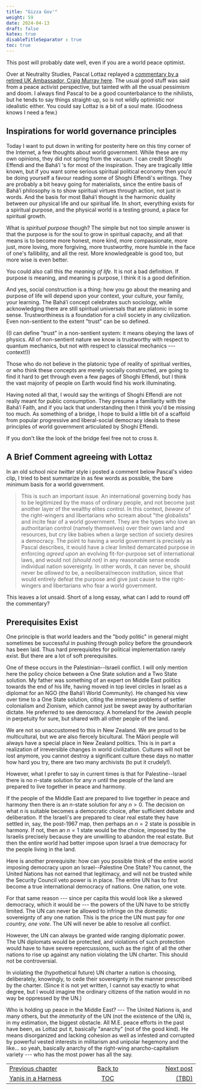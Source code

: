 ```yaml
---
title: "Gizza Gov'"
weight: 59
date: 2024-04-13
draft: false
katex: true
disableTitleSeparator : true
toc: true
---
```


This post will probably date well, even if you are a world peace optimist.

Over at Neutrality Studies, Pascal Lottaz replayed a 
[commentary by a retired UK Ambassador, Craig Murray here](https://www.youtube.com/watch?v=2juV794znnI). 
The usual good stuff was said from a 
peace activist perspective, but tainted with all the usual pessimism and doom.
I always find Pascal to be a good counterbalance to the nihilists, but he tends 
to say things straight-up, so is not wildly optimistic nor idealistic either.
You could say Lottaz is a bit of a soul mate. (Goodness knows I need a few.)

## Inspirations for world governance principles

Today I want to put down in writing for posterity here on this tiny corner of 
the Internet, a few thoughts about world government. While these are my own 
opinions, they did not spring from the vacuum. I can credit Shoghi Effendi and 
the Baháʼí 's for most of the inspiration. They are tragically little known, but 
if you want some serious spiritual political economy then you'd be doing 
yourself a favour reading some of Shoghi Effendi's writings. They are probably 
a bit heavy going for materialists, since the entire basis of Baháʼí philosophy 
is to show spiritual virtues through action, not just in words. And the basis 
for most Baháʼí thought is the harmonic duality between our physical life 
and our spiritual life. In short, everything exists for a spiritual purpose, 
and the physical world is a testing ground, a place for spiritual growth.

What is *spiritual purpose* though? The simple but not too simple answer is 
that the purpose is for the soul to grow in spiritual capacity, and all that 
means is to become more honest, more kind, more compassionate, more just, 
more loving, more forgiving, more trustworthy, more humble in the face of 
one's fallibility, and all the rest. More knowledgeable is good too, but more 
wise is even better.

You could also call this *the meaning of life*. It is not a bad definition.
If purpose is meaning, and meaning is purpose, I think it is a good definition.

And yes, social construction is a thing: how you go about the meaning and 
purpose of life will depend upon your context, your culture, your family, 
your learning. The Baháʼí concept celebrates such sociology, while 
acknowledging there are still spiritual universals that are platonic in 
some sense. Trustworthiness is a foundation for a civil society in any 
civilization. Even non-sentient to the extent "trust" can be so defined.

((I can define "trust" in a non-sentient system: it means obeying the laws 
of physics. All of non-sentient nature we know is trustworthy with respect 
to quantum mechanics, but not with respect to classical mechanics --- context!))

Those who do not believe in the platonic type of reality of spiritual 
verities, or who think these concepts are merely socially constructed, are 
going to find it hard to get through even a few pages of 
Shoghi Effendi, but I think the vast majority of people on Earth would find 
his work illuminating. 

Having noted all that, I would say the writings of Shoghi Effendi are not 
really meant for public consumption. They presume a familiarity with the 
Baháʼí Faith, and if you lack that understanding then I think you'd be missing 
too much.  As something of a bridge, I hope to build a little bit of a 
scaffold from popular progressive and liberal-social democracy ideals to 
these principles of world government articulated by Shoghi Effendi.

If you don't like the look of the bridge feel free not to cross it.


## A Brief Comment agreeing with Lottaz

In an old school *nice twitter* style i posted a comment below Pascal's 
video clip, I tried to best summarize in as few words as possible, the bare 
minimum basis for a world government.

> This is such an important issue. An international governing body has to be 
legitimized by the mass of ordinary people, and not become just another layer 
of the wealthy elites control. In this context, *_beware_* of the right-wingers 
and libertarians who scream about "the globalists" and incite fear of a world 
government. They are the types who love an authoritarian control (namely 
themselves) over their own land and resources, but cry like babies when a 
large section of society desires a democracy. The point to having a world 
government is precisely as Pascal describes, it would have a clear limited 
demarcated purpose in enforcing *_agreed upon_* an evolving fit-for-purpose 
set of international laws, and would not _(should not)_ in any reasonable 
sense erode individual nation sovereignty. In other words, it can never be, 
should never be _allowed_ to be,  a neoliberal/neocon institution, since that 
would entirely defeat the purpose and give just cause to the right-wingers 
and libertarians who fear a world government.

This leaves a lot unsaid. Short of a long essay, what can I add to round off 
the  commentary?

## Prerequisites Exist

One principle is that world leaders and the "body politic" in general might 
sometimes be successful in pushing through policy before the groundwork has 
been laid. Thus hard prerequisites for political implementation rarely exist. 
But there are a lot of soft prerequisites.

One of these occurs in the Palestinian--Israeli conflict. I will only mention 
here the policy choice between a One State solution and a Two State solution. 
My father was something of an expert on Middle East politics towards the end 
of his life, having moved in top level circles in Israel as a diplomat for 
an NGO (the Baháʼí  World Community). He changed his view over time to a One 
State solution, citing the immense problems of settler colonialism and Zionism, 
which cannot just be swept away by authoritarian dictate. He preferred to 
see democracy. A homeland for the Jewish people in perpetuity for sure, but 
shared with all other people of the land.

We are not so unaccustomed to this in New Zealand. We are proud to be 
multicultural, but we are also fiercely bicultural. The Māori people will 
always have a special place in New Zealand politics. This is in part a 
realization of irreversible changes in world civilization. Cultures will not 
be lost anymore, you cannot destroy a significant culture these days no 
matter how hard you try, there are two many archivists (to put it crudely!).

However, what I prefer to say in current times is that for Palestine--Israel 
there is no $n$-state solution for any $n$ until the people of the land are 
prepared to live together in peace and harmony.

If the people of the Middle East are prepared to live together in peace and 
harmony then there is an $n$-state solution for any $n>0$. The decision on 
what $n$ is suitable becomes a democratic choice, after sufficient debate 
and deliberation.  If the Israeli's are prepared to clear real estate they 
have settled in, say, the post-1967 map, then perhaps an $n=2$ state is 
possible in harmony. If not, then an $n=1$ state would be the choice, imposed 
by the Israelis precisely because they are unwilling to abandon the real estate.
But then the entire world had better impose upon Israel a true democracy for 
the people living in the land. 

Here is another prerequisite: how can you possible think of the entire world 
imposing democracy upon an Israel--Palestine One State? You cannot, the 
United Nations has not earned that legitimacy, and will not be trusted while the 
Security Council veto power is in place. The entire UN has to first become a 
true international democracy of nations. One nation, one vote.

For that same reason --- since per capita this would look like a skewed 
democracy, which it would be --- the powers of the UN have to be strictly 
limited. The UN can never be allowed to infringe on the domestic sovereignty 
of any one nation.  This is the price the UN must pay for 
*one country, one vote*.  The UN will never be able to resolve all conflict.

However, the UN can always be granted wide ranging diplomatic power. The UN 
diplomats would be protected, and violations of such protection would have to 
have severe repercussions, such as the right of all the other nations to rise 
up against any nation violating the UN charter.  This should not be 
controversial. 

In violating the (hypothetical future) UN charter a nation is choosing, 
deliberately, knowingly, to cede their sovereignty in the manner prescribed 
by the charter. (Since it is not yet written, I cannot say exactly to what 
degree, but I would imagine the ordinary citizens of the nation would in no 
way be oppressed by the UN.)

Who is holding up peace in the Middle East? --- The United Nations is, and 
many others, but the *immaturity* of the UN (not the existence of the UN) is, 
in my estimation, the biggest obstacle. All M.E. peace efforts in the past 
have been, as Lottaz put it, basically "anarchy" (not of the good kind). He 
means disorganized and lacking cohesion as well as infested and corrupted by 
powerful vested interests in militarism and unipolar hegemony and the like... 
so yeah, basically anarchy of the right-wing anarcho-capitalism 
variety --- who has the most power has all the say.





<table style="border-collapse: collapse; border=0;">
    <colgroup>
       <col span="1" style="width: 25%;">
       <col span="1" style="width: 25%;">
       <col span="1" style="width: 20%;">
    </colgroup>
<tr style="border: 1px solid color:#0f0f0f;">
<td style="border: 1px solid color:#0f0f0f;">
<a href="../57_yanis_in_a_harness">Previous chapter</a></td>
<td style="border: 1px solid color:#0f0f0f; text-align:center;">
<a href="../">Back to</a></td>
<td style="border: 1px solid color:#0f0f0f; text-align:right;">
<a href="./">Next post</a></td>
</tr>
<tr style="border: 1px solid color:#0f0f0f;">
<td style="border: 1px solid color:#0f0f0f;">
<a href="../57_yanis_in_a_harness">Yanis in a Harness</a></td>
<td style="border: 1px solid color:#0f0f0f; text-align:center;">
<a href="../">TOC</a></td>
<td style="border: 1px solid color:#0f0f0f; text-align:right;">
<a href="./">(TBD)</a></td>
</tr>
</table>
